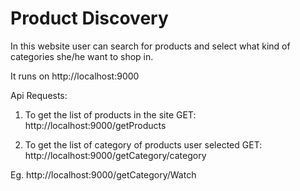 # Product Discovery

In this website user can search for products and select what kind of categories she/he want to shop in.

It runs on http://localhost:9000

Api Requests:

1. To get the list of products in the site
GET: http://localhost:9000/getProducts


2. To get the list of category of products user selected
GET: http://localhost:9000/getCategory/category


Eg. http://localhost:9000/getCategory/Watch